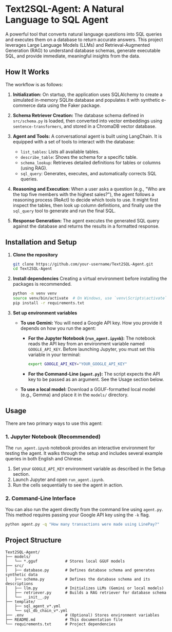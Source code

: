 # Text2SQL-Agent: A Natural Language to SQL Agent

A powerful tool that converts natural language questions into SQL queries and executes them on a database to return accurate answers. This project leverages Large Language Models (LLMs) and Retrieval-Augmented Generation (RAG) to understand database schemas, generate executable SQL, and provide immediate, meaningful insights from the data.


## How It Works
The workflow is as follows:

1.  **Initialization:**
    On startup, the application uses SQLAlchemy to create a simulated in-memory SQLite database and populates it with synthetic e-commerce data using the Faker package.

2.  **Schema Retriever Creation:**
    The database schema defined in `src/schema.py` is loaded, then converted into vector embeddings using `sentence-transformers`, and stored in a ChromaDB vector database.

3.  **Agent and Tools:**
    A conversational agent is built using LangChain. It is equipped with a set of tools to interact with the database:
    - `list_tables`: Lists all available tables.
    - `describe_table`: Shows the schema for a specific table.
    - `schema_lookup`: Retrieves detailed definitions for tables or columns (using RAG).
    - `sql_query`: Generates, executes, and automatically corrects SQL queries.

4.  **Reasoning and Execution:**
    When a user asks a question (e.g., "Who are the top five members with the highest sales?"), the agent follows a reasoning process (ReAct) to decide which tools to use. It might first inspect the tables, then look up column definitions, and finally use the `sql_query` tool to generate and run the final SQL.

5.  **Response Generation:**
    The agent executes the generated SQL query against the database and returns the results in a formatted response.


## Installation and Setup
1.  **Clone the repository**
    ```bash
    git clone https://github.com/your-username/Text2SQL-Agent.git
    cd Text2SQL-Agent
    ```

2.  **Install dependencies**
    Creating a virtual environment before installing the packages is recommended.
    ```bash
    python -m venv venv
    source venv/bin/activate  # On Windows, use `venv\Scripts\activate`
    pip install -r requirements.txt
    ```

3.  **Set up environment variables**
    - **To use Gemini:**
      You will need a Google API key. How you provide it depends on how you run the agent:
      - **For the Jupyter Notebook (`run_agent.ipynb`):** The notebook reads the API key from an environment variable named `GOOGLE_API_KEY`. Before launching Jupyter, you must set this variable in your terminal:
        ```bash
        export GOOGLE_API_KEY="YOUR_GOOGLE_API_KEY"
        ```
      - **For the Command-Line (`agent.py`):** The script expects the API key to be passed as an argument. See the Usage section below.

    - **To use a local model:**
      Download a GGUF-formatted local model (e.g., Gemma) and place it in the `models/` directory.


## Usage
There are two primary ways to use this agent:

### 1. Jupyter Notebook (Recommended)
The `run_agent.ipynb` notebook provides an interactive environment for testing the agent. It walks through the setup and includes several example queries in both English and Chinese.

1.  Set your `GOOGLE_API_KEY` environment variable as described in the Setup section.
2.  Launch Jupyter and open `run_agent.ipynb`.
3.  Run the cells sequentially to see the agent in action.

### 2. Command-Line Interface
You can also run the agent directly from the command line using `agent.py`. This method requires passing your Google API key using the `-k` flag.

```bash
python agent.py -q "How many transactions were made using LinePay?"
```

## Project Structure
```
Text2SQL-Agent/
├── models/
│   └── *.gguf            # Stores local GGUF models
├── src/
│   ├── database.py       # Defines database schema and generates synthetic data
│   ├── schema.py         # Defines the database schema and its descriptions
│   ├── llm.py            # Initializes LLMs (Gemini or local models)
│   ├── retriever.py      # Builds a RAG retriever for database schema
│   └── __init__.py
├── template/
│   ├── sql_agent_v*.yml
│   └── sql_db_chain_v*.yml
├── .env                  # (Optional) Stores environment variables
├── README.md             # This documentation file
└── requirements.txt      # Project dependencies
```